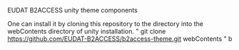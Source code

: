 EUDAT B2ACCESS unity theme components

One can install it by cloning this repository to the directory into the webContents directory of unity installation.
" git clone https://github.com/EUDAT-B2ACCESS/b2access-theme.git webContents "
b
